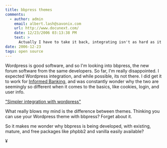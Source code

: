 ```yaml
---
title: bbpress themes
comments:
  - author: admin
    email: albert.lash@savonix.com
    url: http://www.docunext.com/
    date: 12/23/2006 03:13:38 PM
    text: >
      Actually I have to take it back, integrating isn't as hard as it seemed. With a little hacking, I've been able to use my existing WP theme. Awesome! Still having issues with the login fields, but I think I can fix it.<br/>
date: 2006-12-23
tags: open source
---
```

Wordpress is good software, and so I'm looking into bbpress, the new forum software from the same developers. So far, I'm really disappointed. I expected Wordpress integration, and while possible, its not there. I did get it to work for <a href="http://www.informedbanking.com/">Informed Banking</a>, and was constantly wonder why the two are seemingly so different when it comes to the basics, like cookies, login, and user info.

<a href="http://bbpress.org/blog/2006/09/simpler-integration-with-wordpress/">"Simpler integration with wordpress"</a>

What really blows my mind is the difference between themes. Thinking you can use your Wordpress theme with bbpress? Forget about it.

So it makes me wonder why bbpress is being developed, with existing, mature, and free packages like phpbb2 and vanilla easily available?

¥

